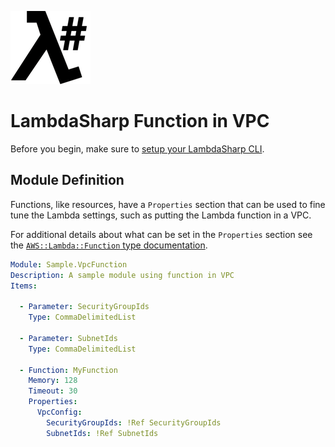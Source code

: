 ![λ#](../../Docs/images/LambdaSharpLogo.png)

# LambdaSharp Function in VPC

Before you begin, make sure to [setup your LambdaSharp CLI](https://lambdasharp.net/articles/Setup.html).

## Module Definition

Functions, like resources, have a `Properties` section that can be used to fine tune the Lambda settings, such as putting the Lambda function in a VPC.

For additional details about what can be set in the `Properties` section see the [`AWS::Lambda::Function` type documentation](https://docs.aws.amazon.com/AWSCloudFormation/latest/UserGuide/aws-resource-lambda-function.html).

```yaml
Module: Sample.VpcFunction
Description: A sample module using function in VPC
Items:

  - Parameter: SecurityGroupIds
    Type: CommaDelimitedList

  - Parameter: SubnetIds
    Type: CommaDelimitedList

  - Function: MyFunction
    Memory: 128
    Timeout: 30
    Properties:
      VpcConfig:
        SecurityGroupIds: !Ref SecurityGroupIds
        SubnetIds: !Ref SubnetIds
```
